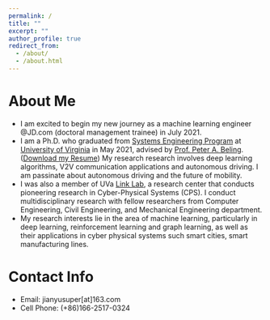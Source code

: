 ```yaml
---
permalink: /
title: ""
excerpt: ""
author_profile: true
redirect_from: 
  - /about/
  - /about.html
---
```

# About Me
* I am excited to begin my new journey as a machine learning engineer @JD.com (doctoral management trainee) in July 2021.
* I am a Ph.D. who graduated from [Systems Engineering Program](https://engineering.virginia.edu/departments/engineering-systems-and-environment/academics/systems-engineering) at [University of Virginia](https://www.virginia.edu/) in May 2021, advised by [Prof. Peter A. Beling](https://facultydirectory.virginia.edu/faculty/pb3a). ([Download my Resume](https://hahayonghuming.github.io/JianyuSu.github.io/files/Jianyu_Su_s_Resume.pdf)) My research research involves deep learning algorithms, V2V communication applications and autonomous driving. I am passinate about autonomous driving and the future of mobility.
* I was also a member of UVa [Link Lab](https://engineering.virginia.edu/link-lab), a research center that conducts pioneering research in Cyber-Physical Systems (CPS). I conduct multidisciplinary research with fellow researchers from Computer Engineering, Civil Engineering, and Mechanical Engineering department.
* My research interests lie in the area of machine learning, particularly in deep learning, reinforcement learning and graph learning, as well as their applications in cyber physical systems such smart cities, smart manufacturing lines.


# Contact Info
* Email: jianyusuper[at]163.com
* Cell Phone: (+86)166-2517-0324

  
